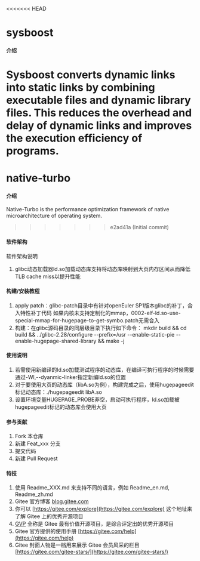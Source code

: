 <<<<<<< HEAD
# sysboost

#### 介绍
Sysboost converts dynamic links into static links by combining executable files and dynamic library files. This reduces the overhead and delay of dynamic links and improves the execution efficiency of programs.
=======
# native-turbo

#### 介绍
Native-Turbo is the performance optimization framework of native microarchitecture of operating system.
>>>>>>> e2ad41a (Initial commit)

#### 软件架构
软件架构说明
1. glibc动态加载器ld.so加载动态库支持将动态库映射到大页内存区间从而降低TLB cache miss以提升性能

#### 构建/安装教程

1. apply patch：glibc-patch目录中有针对openEuler SP1版本glibc的补丁，合入特性补丁代码
	如果内核未支持定制化的mmap，0002-elf-ld.so-use-special-mmap-for-hugepage-to-get-symbo.patch无需合入
2. 构建：在glibc源码目录的同层级目录下执行如下命令：
	mkdir build && cd build && ../glibc-2.28/configure --prefix=/usr --enable-static-pie --enable-hugepage-shared-library && make -j

#### 使用说明

1.  若需使用新编译的ld.so加载测试程序的动态库，在编译可执行程序的时候需要通过-Wl,--dyanmic-linker指定新编ld.so的位置
2.  对于要使用大页的动态库（libA.so为例），构建完成之后，使用hugepageedit标记动态库：./hugepageedit libA.so
3.  设置环境变量HUGEPAGE_PROBE非空，启动可执行程序，ld.so加载被hugepageedit标记的动态库会使用大页

#### 参与贡献

1.  Fork 本仓库
2.  新建 Feat_xxx 分支
3.  提交代码
4.  新建 Pull Request


#### 特技

1.  使用 Readme\_XXX.md 来支持不同的语言，例如 Readme\_en.md, Readme\_zh.md
2.  Gitee 官方博客 [blog.gitee.com](https://blog.gitee.com)
3.  你可以 [https://gitee.com/explore](https://gitee.com/explore) 这个地址来了解 Gitee 上的优秀开源项目
4.  [GVP](https://gitee.com/gvp) 全称是 Gitee 最有价值开源项目，是综合评定出的优秀开源项目
5.  Gitee 官方提供的使用手册 [https://gitee.com/help](https://gitee.com/help)
6.  Gitee 封面人物是一档用来展示 Gitee 会员风采的栏目 [https://gitee.com/gitee-stars/](https://gitee.com/gitee-stars/)
